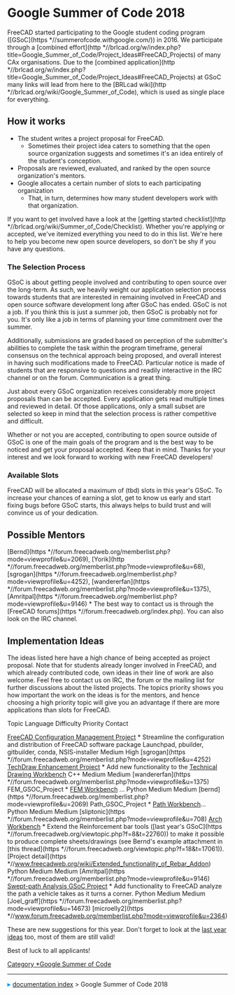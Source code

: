 # Google Summer of Code 2018
FreeCAD started participating to the Google student coding program ([GSoC](https   *//summerofcode.withgoogle.com/)) in 2016. We participate through a [combined effort](http   *//brlcad.org/w/index.php?title=Google_Summer_of_Code/Project_Ideas#FreeCAD_Projects) of many CAx organisations. Due to the [combined application](http   *//brlcad.org/w/index.php?title=Google_Summer_of_Code/Project_Ideas#FreeCAD_Projects) at GSoC many links will lead from here to the [BRLcad wiki](http   *//brlcad.org/wiki/Google_Summer_of_Code), which is used as single place for everything.

## How it works 

-   The student writes a project proposal for FreeCAD.
    -   Sometimes their project idea caters to something that the open source organization suggests and sometimes it\'s an idea entirely of the student\'s conception.
-   Proposals are reviewed, evaluated, and ranked by the open source organization\'s mentors.
-   Google allocates a certain number of slots to each participating organization
    -   That, in turn, determines how many student developers work with that organization.

If you want to get involved have a look at the [getting started checklist](http   *//brlcad.org/wiki/Summer_of_Code/Checklist). Whether you\'re applying or accepted, we\'ve itemized everything you need to do in this list. We\'re here to help you become new open source developers, so don\'t be shy if you have any questions.

### The Selection Process 

GSoC is about getting people involved and contributing to open source over the long-term. As such, we heavily weight our application selection process towards students that are interested in remaining involved in FreeCAD and open source software development long after GSoC has ended. GSoC is not a job. If you think this is just a summer job, then GSoC is probably not for you. It\'s only like a job in terms of planning your time commitment over the summer.

Additionally, submissions are graded based on perception of the submitter\'s abilities to complete the task within the program timeframe, general consensus on the technical approach being proposed, and overall interest in having such modifications made to FreeCAD. Particular notice is made of students that are responsive to questions and readily interactive in the IRC channel or on the forum. Communication is a great thing.

Just about every GSoC organization receives considerably more project proposals than can be accepted. Every application gets read multiple times and reviewed in detail. Of those applications, only a small subset are selected so keep in mind that the selection process is rather competitive and difficult.

Whether or not you are accepted, contributing to open source outside of GSoC is one of the main goals of the program and is the best way to be noticed and get your proposal accepted. Keep that in mind. Thanks for your interest and we look forward to working with new FreeCAD developers!

### Available Slots 

FreeCAD will be allocated a maximum of (tbd) slots in this year\'s GSoC. To increase your chances of earning a slot, get to know us early and start fixing bugs before GSoC starts, this always helps to build trust and will convince us of your dedication.

## Possible Mentors 

[Bernd](https   *//forum.freecadweb.org/memberlist.php?mode=viewprofile&u=2069), [Yorik](http   *//forum.freecadweb.org/memberlist.php?mode=viewprofile&u=68), [sgrogan](https   *//forum.freecadweb.org/memberlist.php?mode=viewprofile&u=4252), [wandererfan](https   *//forum.freecadweb.org/memberlist.php?mode=viewprofile&u=1375), [Amritpal](https   *//forum.freecadweb.org/memberlist.php?mode=viewprofile&u=9146)    * The best way to contact us is through the [FreeCAD forums](https   *//forum.freecadweb.org/index.php). You can also look on the IRC channel.

## Implementation Ideas 

The ideas listed here have a high chance of being accepted as project proposal. Note that for students already longer involved in FreeCAD, and which already contributed code, own ideas in their line of work are also welcome. Feel free to contact us on IRC, the forum or the mailing list for further discussions about the listed projects. The topics priority shows you how important the work on the ideas is for the mentors, and hence choosing a high priority topic will give you an advantage if there are more applications than slots for FreeCAD.

  Topic                                                                                                                                                                                                                                                                                                                                                                                                                        Language                                                 Difficulty   Priority   Contact
      
  [FreeCAD Configuration Management Project](FreeCAD_Configuration_Management_Project.md)   * Streamline the configuration and distribution of FreeCAD software package                                                                                                                                                                                                                                                   Launchpad, pbuilder, gitbuilder, conda, NSIS-installer   Medium       High       [sgrogan](https   *//forum.freecadweb.org/memberlist.php?mode=viewprofile&u=4252)
  [TechDraw Enhancement Project](TechDraw_Enhancement_Project.md)   * Add new functionality to the [Technical Drawing Workbench](TechDraw_Workbench.md)                                                                                                                                                                                                                                                           C++                                                      Medium       Medium     [wandererfan](https   *//forum.freecadweb.org/memberlist.php?mode=viewprofile&u=1375)
  FEM\_GSOC\_Project   * [FEM Workbench](FEM_Workbench.md) \...                                                                                                                                                                                                                                                                                                                                                           Python                                                   Medium       Medium     [bernd](https   *//forum.freecadweb.org/memberlist.php?mode=viewprofile&u=2069)
  Path\_GSOC\_Project   * [Path Workbench](Path_Workbench.md)\...                                                                                                                                                                                                                                                                                                                                                         Python                                                   Medium       Medium     [sliptonic](https   *//forum.freecadweb.org/memberlist.php?mode=viewprofile&u=708)
  [Arch Workbench](Arch_Workbench.md)   * Extend the Reinforcement bar tools ([last year\'s GSoC](https   *//forum.freecadweb.org/viewtopic.php?f=8&t=22760)) to make it possible to produce complete sheets/drawings (see Bernd\'s example attachment in [this thread](https   *//forum.freecadweb.org/viewtopic.php?f=18&t=17061)). [Project detail](https   *//www.freecadweb.org/wiki/Extended_functionality_of_Rebar_Addon)   Python                                                   Medium       Medium     [Amritpal](https   *//forum.freecadweb.org/memberlist.php?mode=viewprofile&u=9146)
  [Swept-path Analysis GSoC Project](Swept-path_Analysis_GSoC_Project.md)   * Add functionality to FreeCAD analyze the path a vehicle takes as it turns a corner.                                                                                                                                                                                                                                                         Python                                                   Medium       Medium     [Joel\_graff](https   *//forum.freecadweb.org/memberlist.php?mode=viewprofile&u=14673) [microelly2](https   *//www.forum.freecadweb.org/memberlist.php?mode=viewprofile&u=2364)
                                                                                                                                                                                                                                                                                                                                                                                                                                                                                                                

These are new suggestions for this year. Don\'t forget to look at the [last year ideas](Google_Summer_of_Code.md) too, most of them are still valid!

Best of luck to all applicants!

[Category   *Google Summer of Code](Category_Google_Summer_of_Code.md)



---
![](images/Right_arrow.png) [documentation index](../README.md) > Google Summer of Code 2018
